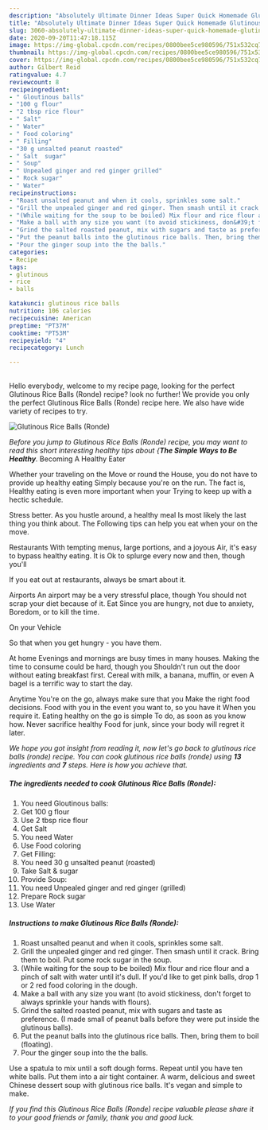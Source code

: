 ```yaml
---
description: "Absolutely Ultimate Dinner Ideas Super Quick Homemade Glutinous Rice Balls (Ronde)"
title: "Absolutely Ultimate Dinner Ideas Super Quick Homemade Glutinous Rice Balls (Ronde)"
slug: 3060-absolutely-ultimate-dinner-ideas-super-quick-homemade-glutinous-rice-balls-ronde
date: 2020-09-20T11:47:18.115Z
image: https://img-global.cpcdn.com/recipes/0800bee5ce980596/751x532cq70/glutinous-rice-balls-ronde-recipe-main-photo.jpg
thumbnail: https://img-global.cpcdn.com/recipes/0800bee5ce980596/751x532cq70/glutinous-rice-balls-ronde-recipe-main-photo.jpg
cover: https://img-global.cpcdn.com/recipes/0800bee5ce980596/751x532cq70/glutinous-rice-balls-ronde-recipe-main-photo.jpg
author: Gilbert Reid
ratingvalue: 4.7
reviewcount: 8
recipeingredient:
- " Gloutinous balls"
- "100 g flour"
- "2 tbsp rice flour"
- " Salt"
- " Water"
- " Food coloring"
- " Filling"
- "30 g unsalted peanut roasted"
- " Salt  sugar"
- " Soup"
- " Unpealed ginger and red ginger grilled"
- " Rock sugar"
- " Water"
recipeinstructions:
- "Roast unsalted peanut and when it cools, sprinkles some salt."
- "Grill the unpealed ginger and red ginger. Then smash until it crack. Bring them to boil. Put some rock sugar in the soup."
- "(While waiting for the soup to be boiled) Mix flour and rice flour and a pinch of salt with water until it&#39;s dull. If you&#39;d like to get pink balls, drop 1 or 2 red food coloring in the dough."
- "Make a ball with any size you want (to avoid stickiness, don&#39;t forget to always sprinkle your hands with flours)."
- "Grind the salted roasted peanut, mix with sugars and taste as preference. (I made small of peanut balls before they were put inside the glutinous balls)."
- "Put the peanut balls into the glutinous rice balls. Then, bring them to boil (floating)."
- "Pour the ginger soup into the the balls."
categories:
- Recipe
tags:
- glutinous
- rice
- balls

katakunci: glutinous rice balls 
nutrition: 106 calories
recipecuisine: American
preptime: "PT37M"
cooktime: "PT53M"
recipeyield: "4"
recipecategory: Lunch

---
```

<br>
Hello everybody, welcome to my recipe page, looking for the perfect Glutinous Rice Balls (Ronde) recipe? look no further! We provide you only the perfect Glutinous Rice Balls (Ronde) recipe here. We also have wide variety of recipes to try.
<br>


![Glutinous Rice Balls (Ronde)](https://img-global.cpcdn.com/recipes/0800bee5ce980596/751x532cq70/glutinous-rice-balls-ronde-recipe-main-photo.jpg)

<i>Before you jump to Glutinous Rice Balls (Ronde) recipe, you may want to read this short interesting healthy tips about {<strong>The Simple Ways to Be Healthy</strong>.</i>
Becoming A Healthy Eater

Whether your traveling on the Move or round the
House, you do not have to provide up healthy eating
Simply because you're on the run. The fact is,
Healthy eating is even more important when your
Trying to keep up with a hectic schedule.


Stress better. As you hustle around, a healthy meal
Is most likely the last thing you think about. The
Following tips can help you eat when your on the move.

Restaurants
With tempting menus, large portions, and a joyous 
Air, it's easy to bypass healthy eating. It is 
Ok to splurge every now and then, though you'll

If you eat out at restaurants, always be smart
about it.

Airports
An airport may be a very stressful place, though 
You should not scrap your diet because of it. Eat
Since you are hungry, not due to anxiety,
Boredom, or to kill the time.

On your Vehicle 

So that when you get hungry - you have them.

At home
Evenings and mornings are busy times in many houses.
Making the time to consume could be hard, though you
Shouldn't run out the door without eating breakfast
first. Cereal with milk, a banana, muffin, or even
A bagel is a terrific way to start the day.

Anytime You're on the go, always make sure that you
Make the right food decisions. 
Food with you in the event you want to, so you have it
When you require it. Eating healthy on the go is simple 
To do, as soon as you know how. Never sacrifice healthy
Food for junk, since your body will regret it later.


<i>We hope you got insight from reading it, now let's go back to glutinous rice balls (ronde) recipe. You can cook glutinous rice balls (ronde) using <strong>13</strong> ingredients and <strong>7</strong> steps. Here is how you achieve that.
</i>

##### The ingredients needed to cook Glutinous Rice Balls (Ronde):

1. You need  Gloutinous balls:
1. Get 100 g flour
1. Use 2 tbsp rice flour
1. Get  Salt
1. You need  Water
1. Use  Food coloring
1. Get  Filling:
1. You need 30 g unsalted peanut (roasted)
1. Take  Salt &amp; sugar
1. Provide  Soup:
1. You need  Unpealed ginger and red ginger (grilled)
1. Prepare  Rock sugar
1. Use  Water


##### Instructions to make Glutinous Rice Balls (Ronde):

1. Roast unsalted peanut and when it cools, sprinkles some salt.
1. Grill the unpealed ginger and red ginger. Then smash until it crack. Bring them to boil. Put some rock sugar in the soup.
1. (While waiting for the soup to be boiled) Mix flour and rice flour and a pinch of salt with water until it&#39;s dull. If you&#39;d like to get pink balls, drop 1 or 2 red food coloring in the dough.
1. Make a ball with any size you want (to avoid stickiness, don&#39;t forget to always sprinkle your hands with flours).
1. Grind the salted roasted peanut, mix with sugars and taste as preference. (I made small of peanut balls before they were put inside the glutinous balls).
1. Put the peanut balls into the glutinous rice balls. Then, bring them to boil (floating).
1. Pour the ginger soup into the the balls.


Use a spatula to mix until a soft dough forms. Repeat until you have ten white balls. Put them into a air tight container. A warm, delicious and sweet Chinese dessert soup with glutinous rice balls. It&#39;s vegan and simple to make. 

<i>If you find this Glutinous Rice Balls (Ronde) recipe valuable please share it to your good friends or family, thank you and good luck.</i>
